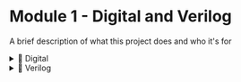 
# Module 1 - Digital and Verilog

A brief description of what this project does and who it's for

<details>
  <summary>🔹 Digital </summary>

  # 📘 Digital Electronics & VLSI Fundamentals – Complete Topic Roadmap

This document combines foundational **Digital Electronics concepts** with **practical VLSI design knowledge**, serving as a complete roadmap for RTL Design, Verification, and STA engineers.

---

## 🧩 Chapter 1 – Basics of Digital Electronics

### Overview
- Introduction to Digital Systems
- Analog vs Digital Signals
- Applications in VLSI Design

### Topics
- Number Systems (Binary, Octal, Decimal, Hexadecimal)
- Codes: BCD, Excess-3, ASCII
- Signed Number Representation (Sign-Magnitude, 1’s & 2’s Complement)
- Overflow Concept and Detection
- Gray Codes – Types and Conversion
- Binary to Gray and Gray to Binary Conversion

---

## ⚙️ Chapter 2 – Boolean Algebra & Minimization Techniques

### Core Concepts
- Logic Operations (AND, OR, NOT, XOR, XNOR)
- Laws of Boolean Algebra
- Boolean Theorems and Simplification
- Representation of Boolean Functions
- Minimization using:
  - Karnaugh Maps (K-Map)
  - Quine-McCluskey Method
- Prime and Essential Prime Implicants
- DeMorgan’s Theorem with Examples

---

## 🔌 Chapter 3 – Logic Gates & Switching Circuits

### Topics
- Basic Gates and their Applications
- Universal Gates (NAND & NOR):
  - Implementation of Adder, Subtractor, and Flip-Flop
- Special Purpose Gates (XOR & XNOR) with VDD & GND
- Why NAND Gate is Preferred over NOR
- SOP (Sum of Products) & POS (Product of Sums) Forms
- Examples of SOP/POS Conversions
- Using 3 or 4-input Gates to Realize 2-input Gates
 - Using CMOS to Realize all Gates

---

## ⚡ Chapter 4 – Combinational Logic Circuits

### Design and Implementation
- Design Procedure for Combinational Circuits
- Arithmetic Circuits:
  - Adders, Subtractors, Multipliers
- Non-Arithmetic Circuits:
  - Encoders, Decoders, MUX, DEMUX
- Hazards & Glitches in Digital Circuits
- Tri-State Buffer – Purpose and Use
- Delays in Combinational Circuits
- Using MUX to Design:
  - Logic Gates, Adders, Flip-Flops, and D-Latches
- Design of 5x1 MUX using 2x1 MUX
- Using DEMUX to Realize All Logic Gates

---

## 🧠 Chapter 5 – Sequential Logic Circuits (Part 1)

### Core Understanding
- Difference Between Combinational & Sequential Circuits
- Sequential Circuit Delays (Setup Time, Hold Time)
- Synchronous vs Asynchronous Circuits
- Preset and Clear Concepts
- Latches and Flip-Flops:
  - SR, JK, D, and T Flip-Flops with Examples
- Race Around Condition
- Flip-Flop Conversion (e.g., JK→D, D→T, etc.)

---

## 🔄 Chapter 6 – Sequential Logic Circuits (Part 2)

### Registers and Counters
- Shift Registers (SISO, SIPO, PISO, PIPO)
- Asynchronous and Synchronous Counters
- Johnson and Ring Counters
- Mod Counters (e.g., Mod-10, Mod-16, Mod-25)
- Frequency Division Concept
- State Diagrams and Tables
- Finite State Machines (FSM):
  - Mealy and Moore Models
- Draw and Analyze 10x10 State Diagrams

---

## 💾 Chapter 7 – Semiconductor Memories

### Memory Fundamentals
- Memory Overview and Terminology
- Memory Classification:
  - ROM, PROM, EPROM, EEPROM, RAM (SRAM & DRAM)
- FIFO:
  - Purpose and Use in Digital Systems
  - FIFO Calculation and Need for Depth Estimation

---

## ⏱️ Chapter 8 – Static Timing Analysis (STA)

### Timing Analysis in VLSI
- What is STA and Why it is Important
- Types of Timing Analysis:
  - Setup, Hold, Recovery, Removal, Pulse Width
- False Paths and Multi-Cycle Paths
- STA Role in Digital Design Flow
- Clock and its Types:
  - Gated, Virtual, Derived Clocks
- Clock Uncertainties:
  - Skew, Jitter, and Latency
- Timing Parameters:
  - Slack, Critical Path, and Arrival Time
- STA Procedure:
  - Launch-Capture Concept
  - Setup & Hold Checks
- Methods to Improve Timing:
  - Pipelining
  - Retiming
  - Time Borrowing

---

## 🧰 Chapter 9 – Lint & Clock Domain Crossing (CDC)

### Lint (Static RTL Check)
- What is Lint and Why It’s Used
- Common Error Types (Syntax, Unconnected Ports, Combinational Loops)
- Fixing and Debugging Lint Errors
- Tools Used (e.g., SpyGlass, Questa Lint)
- How Lint Tools Work in Flow

### Clock Domain Crossing (CDC)
- What is CDC and Its Importance
- CDC Types (Single-Bit, Multi-Bit)
- CDC Concerns (Metastability, Data Loss, Glitches)
- MTBF (Mean Time Between Failure) and Its Use
- Techniques to Handle CDC:
  - Synchronizers
  - Handshake Mechanisms
  - FIFO for Multi-Bit Data

---

## 🧮 Chapter 10 – Arithmetic & Data Path Design

- Ripple Carry, Carry Lookahead, Carry Select Adders
- Multiplier Design (Array, Booth, Wallace Tree)
- Divider Concepts (Restoring / Non-Restoring)
- ALU Design Fundamentals
- Barrel Shifters and Comparators

---

## 💡 Chapter 11 – VLSI Design Methodology

- Digital Design Flow (RTL → Synthesis → P&R → STA)
- Power, Performance, Area (PPA) Trade-offs
- Design Constraints (SDC Basics)
- Engineering Change Orders (ECOs)
- DFT Overview (Scan, ATPG, BIST)
- Clock Gating and Power Optimization

---

## 🔗 Chapter 12 – On-Chip Communication Protocols

- AMBA Family: APB, AHB, AXI
- Wishbone, Avalon, TileLink
- I²C, SPI, UART – Basics and RTL Implementation
- High-Speed Protocol Overview: PCIe, USB, Ethernet

---

## 🧪 Chapter 13 – Verification Essentials

- Simulation vs Emulation vs FPGA Prototyping
- Testbench Architecture
- Constrained Random Verification (CRV)
- Functional and Code Coverage
- Assertions and SystemVerilog Assertions (SVA)
- UVM Basics and Environment Hierarchy
- DPI-C Integration and Examples

---

## ⚡ Chapter 14 – Low-Power & High-Speed Digital Design

- Power Gating and Clock Gating
- Multi-Voltage Domain Design
- Retention Flops and Isolation Cells
- Clock Tree Design and Optimization
- Signal Integrity:
  - Crosstalk, IR Drop, Glitches

---

## 🧱 Chapter 15 – Tools & Practical Knowledge

- **RTL & Simulation:** Synopsys VCS, Cadence Xcelium, QuestaSim
- **Synthesis:** Design Compiler, Genus
- **STA:** PrimeTime, Tempus
- **Lint & CDC:** SpyGlass, Questa CDC
- **Physical Design:** ICC2, Innovus, OpenROAD
- **DFT:** Tessent, Modus

---

### 🏁 Final Notes
This roadmap ensures complete coverage from **Digital Logic Fundamentals** to **STA and CDC concepts**, bridging textbook digital design knowledge with **real-world VLSI design flow**.  
Use this as your **learning index** or **project checklist** while mastering digital VLSI.

---

</details>



<details>
  <summary>🔹 Verilog </summary>
  
# 🧠 Verilog HDL & RTL Design Engineer Roadmap

This document outlines a **complete learning and reference guide** for anyone pursuing a **career as an RTL Design Engineer**.  
It combines Verilog fundamentals, synthesis-oriented design techniques, and professional-level RTL design practices used in VLSI projects.

---

## 🧩 Chapter 1 – Basics of Verilog

### Overview
- Introduction to Hardware Description Languages (HDL)
- Difference between Verilog, VHDL, and SystemVerilog
- Applications of Verilog in RTL Design, Synthesis, and Verification
- Levels of Abstraction:
  - Behavioral
  - Dataflow
  - Structural
  - Gate-level
- Hierarchical Design: Top, Submodule, and Testbench Structure
- Verilog Syntax & Module Declaration
- Ports, Parameters, and Connection by Name or Position

**Industry Tip:**  
Follow **hierarchical, parameterized, synthesizable coding** for scalable RTL design.

---

## 💾 Chapter 2 – Data Types

- **Nets:** `wire`, `tri`, `wand`, `wor`
- **Regs:** `reg`, `integer`, `time`, `real`
- **Vectors and Ranges:** `[msb:lsb]`
- **Arrays & Memories:** 1D and 2D declarations
- **Parameters & Localparams:** Configurable design constants
- **Strings and Constants**
- **Signed vs Unsigned Data Handling**
- **Data Type Conversion Pitfalls**

**Best Practice:**  
Use **`logic` (SystemVerilog)** or **explicit reg/wire** to maintain clarity. Avoid unintended latches by assigning default values.

---

## 🧮 Chapter 3 – Operators

- Logical Operators: `&&`, `||`, `!`
- Bitwise Operators: `&`, `|`, `^`, `~`
- Reduction Operators: `&`, `|`, `^`, `~&`, etc.
- Concatenation & Replication Operators: `{}`, `{{n{signal}}}`
- Conditional Operator (`?:`)
- Relational and Arithmetic Operators
- Shift Operators (`<<`, `>>`, `<<<`, `>>>`)
- Equality Operators: `==`, `===`, `!=`, `!==`
- Operator Precedence and Arithmetic Pitfalls

**Pro Tip:**  
Be mindful of **width mismatches** and **signed arithmetic** to prevent synthesis mismatches.

---

## ⚙️ Chapter 4 – Compile Directives & System Tasks

### Compile Directives
- `define`, `include`, `ifdef`, `ifndef`, `endif`
- `timescale` directive and its implications

### System Tasks
- Display & Monitoring: `$display`, `$write`, `$strobe`, `$monitor`
- Time-related: `$time`, `$realtime`, `$stime`
- Simulation Control: `$finish`, `$stop`, `$fatal`
- File I/O: `$fopen`, `$fdisplay`, `$fscanf`, `$readmemh`, `$readmemb`
- Randomization and Distribution: `$random`, `$dist_uniform`

**Best Practice:**  
Avoid system tasks in synthesizable RTL (keep them for testbench/debug).

---

## 🔁 Chapter 5 – Processes and Assignments

### Assignment Types
- **Continuous Assignments:** `assign` statements (for combinational logic)
- **Procedural Assignments:** within `always` or `initial` blocks
- Delay-based Assignments and Their Simulation Use
- Event Control and Level Sensitive Triggers
- Sensitivity Lists (`always @(*)`, `@(posedge clk)`, `@(negedge rst_n)`)
- Sequential vs Parallel Blocks (`begin-end`, `fork-join`)
- Event Timing Controls and Synchronization

**Coding Tip:**  
Use `always @(*)` for combinational logic and `always @(posedge clk)` for sequential logic.

---

## 🔧 Chapter 6 – Structured Procedures

- Blocking vs Non-Blocking Assignments (`=` vs `<=`)
- Blocking/Non-Blocking Delay Semantics
- Correct Swapping Techniques
- Proper use of `if-else` and `case` statements
- Avoiding Priority and Latch Inference
- Looping Constructs:
  - `for`, `while`, `repeat`, `forever`
- Tasks and Functions:
  - Task vs Function difference
  - Input/Output arguments
  - Reusability and Automation

**Guideline:**  
- Use **non-blocking (`<=`)** in sequential logic  
- Use **blocking (`=`)** in combinational logic  
- Keep **testbench tasks automatic**, **RTL tasks static**

---

## 🧮 Chapter 7 – Verilog Synthesis & FSM Design

### RTL Design Focus
- Register and Flip-Flop Modeling
- Synchronous vs Asynchronous Reset
- Avoiding Unwanted Latches (Default Assignments)
- Incomplete Case/If Handling
- Synthesis of Control Logic (`if-else-if`, `case`, `priority`)
- Resource Sharing and Optimization
- Finite State Machine (FSM):
  - Moore and Mealy Models
  - FSM Coding Style and State Encoding
  - Using Parameters or Enum for States
  - FSM Example: Traffic Light Controller / Sequence Detector

**Synthesis Tip:**  
Always write **fully specified combinational blocks** and avoid mixing blocking/non-blocking in the same block.

---

## ⚡ Chapter 8 – Advanced Verilog (Part 1)

- Timescale System Tasks (`$printtimescale`, `$timeformat`)
- Limitations of `timescale` directive
- Generate Statements:
  - `generate-if`, `generate-case`, `genvar`
- Procedural Continuous Assignment (`assign/deassign`, `force/release`)
- Self-Checking Testbench Concepts
- Automatic vs Static Tasks
- Named Events and Event Triggering

**Best Practice:**  
Use `generate` for parameterized hardware replication and maintain modular design.

---

## 🚀 Chapter 9 – Advanced Verilog (Part 2)

- Stratified Event Queue and Scheduling Regions:
  - Active, Inactive, NBA, Monitor, Reactive
- Code Coverage:
  - Line, Branch, Expression, Toggle
- Clock Generation Techniques
- FIFO Design:
  - Synchronous FIFO
  - Asynchronous FIFO with CDC Handling
- FSM and Pipeline Example
- RAM Modeling:
  - Synchronous and Asynchronous Read/Write
- Frequency Division and Clock Divider Implementation
- Timing Diagram Simulation and Waveform Analysis

**Practical Use:**  
Follow synchronous design guidelines and verify timing behavior using `$dumpvars`, `$time`, and simulation waves.

---

## 🧠 Chapter 10 – RTL Design Practices & Project Integration

- RTL Coding Guidelines (synthesizable subset)
- Coding for PPA (Power, Performance, Area)
- Hierarchical RTL Design and Reuse
- Clock Gating and Power-Aware RTL
- FSM & Datapath Partitioning
- Linting and CDC in RTL Stage
- Integration with Design Flow:
  - RTL → Synthesis → STA → PnR
- Common RTL Bugs and Debug Techniques

**Pro Tip:**  
Before synthesis, run:
- **Lint (SpyGlass/Questa Lint)**
- **CDC Checks**
- **Formal Property Checks**

---

## 🔬 Chapter 11 – Testbench & Verification Basics

- Testbench Hierarchy and Module Instantiation
- Clock & Reset Generation
- Stimulus Generation using Tasks/Loops
- Self-Checking Testbench Example
- File-based Input/Output
- Functional Coverage (Intro)
- Monitor and Checker Blocks
- Using `$display` and `$finish` for result validation

---

## ⚙️ Chapter 12 – Tool Flow & Real-World Application

### Common Tools
- **Simulation:** Synopsys VCS, Cadence Xcelium, QuestaSim  
- **Synthesis:** Design Compiler, Genus  
- **STA:** PrimeTime, Tempus  
- **Lint/CDC:** SpyGlass, Questa CDC  

### Practical Exposure
- Writing synthesizable RTL for datapaths (ALU, FIFO, RAM)
- Creating configurable IP using parameters
- Integration in top-level SoC designs
- Debugging timing reports post-synthesis
- Handling ECOs and version control

---

## 🏁 Conclusion

A successful **RTL Design Engineer** should:
1. Master **Verilog fundamentals** (Ch. 1–9)  
2. Follow **synthesis and timing-aware coding** (Ch. 7–10)  
3. Understand **STA, Lint, and CDC** integration  
4. Build **self-checking testbenches** for validation  
5. Use EDA tools efficiently for simulation and signoff  

> 💡 *Your RTL code is not just logic — it’s silicon-ready behavior.  
Write it clean, simulate it thoroughly, and synthesize it smartly.*

---

**Recommended Next Steps**
- Practice RTL coding for common IPs: ALU, FIFO, UART, Counter
- Analyze post-synthesis timing reports
- Explore SystemVerilog for assertions and UVM-level verification

---

🧩 *This roadmap bridges Verilog learning with actual VLSI RTL design workflow — from writing your first module to taping out a working chip.*
 
</details>
